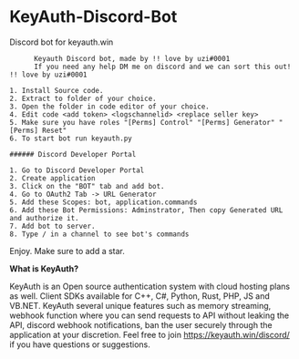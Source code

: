 # KeyAuth-Discord-Bot
Discord bot for keyauth.win

```
      Keyauth Discord bot, made by !! love by uzi#0001
      If you need any help DM me on discord and we can sort this out! !! love by uzi#0001

```

```
1. Install Source code.
2. Extract to folder of your choice.
3. Open the folder in code editor of your choice.
4. Edit code <add token> <logschannelid> <replace seller key>
5. Make sure you have roles "[Perms] Control" "[Perms] Generator" "[Perms] Reset"
6. To start bot run keyauth.py
```

```
###### Discord Developer Portal
```

```
1. Go to Discord Developer Portal
2. Create application 
3. Click on the "BOT" tab and add bot.
4. Go to OAuth2 Tab -> URL Generator
5. Add these Scopes: bot, application.commands
6. Add these Bot Permissions: Adminstrator, Then copy Generated URL and authorize it.
7. Add bot to server.
8. Type / in a channel to see bot's commands
```

Enjoy. Make sure to add a star.

**What is KeyAuth?**

KeyAuth is an Open source authentication system with cloud hosting plans as well. Client SDKs available for C++, C#, Python, Rust, PHP, JS and VB.NET. KeyAuth several unique features such as memory streaming, webhook function where you can send requests to API without leaking the API, discord webhook notifications, ban the user securely through the application at your discretion. Feel free to join https://keyauth.win/discord/ if you have questions or suggestions.
